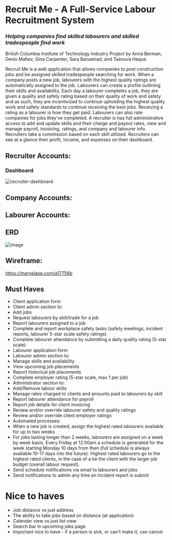 # Recruit Me - A Full-Service Labour Recruitment System
### *Helping companies find skilled labourers and skilled tradespeople find work*

British Columbia Institute of Technology Industry Project by Anna Berman, Denis Maltev, Gina Carpenter, Sara Banaeirad, and Tasnuva Haque.

Recruit Me is a web application that allows companies to post construction jobs and be assigned skilled tradespeople searching for work. When a company posts a new job, labourers with the highest quality ratings are automatically assigned to the job. Labourers can create a profile outlining their skills and availability. Each day a labourer completes a job, they are given a quality and safety rating based on their quality of work and safety and as such, they are incentivized to continue upholding the highest quality work and safety standards to continue receiving the best jobs. Receiving a rating as a labourer is how they get paid. Labourers can also rate companies for jobs they've completed. A recruiter is has full administrative access to add and update skills and their charge and payout rates, view and manage payroll, invoicing, ratings, and company and labourer info. Recruiters take a commission based on each skill utilized. Recruiters can see at a glance their profit, income, and expenses on their dashboard. 

## Recruiter Accounts:
### Dashboard
![recruiter-dashboard](https://user-images.githubusercontent.com/55157313/81353624-6865c300-907e-11ea-9ae5-9273b174c7cf.jpg)


## Company Accounts:

## Labourer Accounts:

## ERD
![image](https://user-images.githubusercontent.com/55157299/80181628-0e62f900-85ba-11ea-8965-e679499dd5a2.png)

## Wireframe:
https://marvelapp.com/a17756b

## Must Haves
- Client application form
- Client admin section to:
- Add jobs
- Request labourers by skill/trade for a job
- Report labourers assigned to a job
- Complete and report workplace safety tasks (safety meetings, incident reports,
labourer 5-star scale safety ratings)
- Complete labourer attendance by submitting a daily quality rating (5-star scale)
- Labourer application form
- Labourer admin section to:
- Manage skills and availability
- View upcoming job placements
- Report historical job placements
- Complete employer rating (5-star scale, max 1 per job)
- Administrator section to:
- Add/Remove labour skills
- Manage rates charged to clients and amounts paid to labourers by skill
- Report labourer attendance for payroll
- Report job details for client invoicing
- Review and/or override labourer safety and quality ratings
- Review and/or override client employer ratings
- Automated processes:
- When a new job is created, assign the highest rated labourers available for up to
two weeks
- For jobs lasting longer than 2 weeks, labourers are assigned on a week by week
basis. Every Friday at 12:00am a schedule is generated for the week starting
Monday 10 days from then (full schedule is always available 10-17 days into the
future). Highest rated labourers go to the highest rated clients, in the case of a
tie the client with the larger job budget (overall labour request).
- Send schedule notifications via email to labourers and jobs
- Send notifications to admin any time an incident report is submit

# Nice to haves
- Job distance vs just address
- The ability to take jobs based on distance (at application)
- Calendar view vs just list view
- Search bar in upcoming jobs page
- Important nice to have - if a person is sick, or can't make it, can cancel
